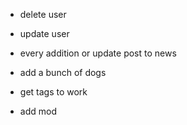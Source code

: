  - delete user

 - update user

 - every addition or update post to news 
 
 - add a bunch of dogs 

 - get tags to work 
 
 - add mod 
 